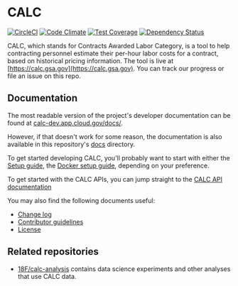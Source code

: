 # CALC

[![CircleCI](https://circleci.com/gh/18F/calc.svg?style=svg)](https://circleci.com/gh/18F/calc)
[![Code Climate](https://codeclimate.com/github/18F/calc/badges/gpa.svg)](https://codeclimate.com/github/18F/calc)
[![Test Coverage](https://codeclimate.com/github/18F/calc/badges/coverage.svg)](https://codeclimate.com/github/18F/calc/coverage)
[![Dependency Status](https://gemnasium.com/badges/github.com/18F/calc.svg)](https://gemnasium.com/github.com/18F/calc)

CALC, which stands for Contracts Awarded Labor Category, is a tool to help contracting personnel estimate their per-hour labor costs for a contract, based on historical pricing information. The tool is live at [https://calc.gsa.gov](https://calc.gsa.gov). You can track our progress or file an issue on this repo.

## Documentation

The most readable version of the project's developer documentation
can be found at
[calc-dev.app.cloud.gov/docs/](https://calc-dev.app.cloud.gov/docs/).

However, if that doesn't work for some reason, the documentation is
also available in this repository's [docs](docs/) directory.

To get started developing CALC, you'll probably want to start with either the
[Setup guide](docs/setup.md), the [Docker setup guide](docs/docker.md),
depending on your preference. 

To get started with the CALC APIs, you can jump straight to the 
[CALC API documentation](https://calc-dev.app.cloud.gov/api/docs/)

You may also find the following documents useful:

* [Change log](CHANGELOG.md)
* [Contributor guidelines](CONTRIBUTING.md)
* [License](LICENSE.md)

## Related repositories

* [18F/calc-analysis](https://github.com/18F/calc-analysis) contains
  data science experiments and other analyses that use CALC
  data.
